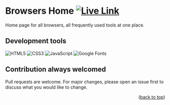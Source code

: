 <a name="readme-top"></a>

# Browsers Home [![Live Link](https://img.shields.io/badge/live_link-1e394e?style=for-the-badge&logo=&logoColor=white)](https://browsers-home.netlify.app/)

Home page for all browsers, all frequently used tools at one place.

## Development tools

![HTML5](https://img.shields.io/badge/html5-%23E34F26.svg?style=for-the-badge&logo=html5&logoColor=white)
![CSS3](https://img.shields.io/badge/css3-%231572B6.svg?style=for-the-badge&logo=css3&logoColor=white)
![JavaScript](https://img.shields.io/badge/javascript-%23323330.svg?style=for-the-badge&logo=javascript&logoColor=%23F7DF1E)
![Google Fonts](https://img.shields.io/badge/google_fonts-4285F4?style=for-the-badge&logo=google&logoColor=white)

## Contribution always welcomed

Pull requests are welcome. For major changes, please open an issue first to discuss what you would like to change.

<p align="right">(<a href="#readme-top">back to top</a>)</p>
